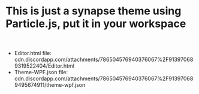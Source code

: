 # This is just a synapse theme using Particle.js, put it in your workspace <br /><br />
- Editor.html file: cdn.discordapp.com/attachments/786504576940376067%2F913970689319522404/Editor.html <br />
- Theme-WPF.json file: cdn.discordapp.com/attachments/786504576940376067%2F913970689495674911/theme-wpf.json
